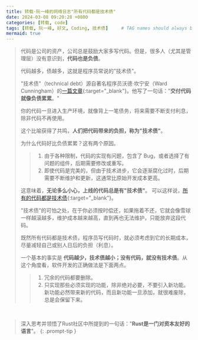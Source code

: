 ```yaml
---
title: 转载·阮一峰的网络日志"所有代码都是技术债"
date: 2024-03-08 09:20:28 +0800
categories: [转载, code]
tags: [转载, 阮一峰, 好文, Coding, 技术债]     # TAG names should always be lowercase
mermaid: true
---
```


> 代码是公司的资产，公司总是鼓励大家多写代码。但是，很多人（尤其是管理层）没有意识到，**代码也是负债**。
> 
> 代码越多，债越多，这就是程序员常说的"技术债"。
>
> "技术债"（technical debt）源自著名程序员沃德·坎宁安（Ward Cunningham）的[一篇文章](https://queue.acm.org/detail.cfm?id=2168798){:target="_blank"}。他写了一句话："**交付代码就像负债累累**。"
>
> 你的代码一旦进入生产环境，就像背上一笔债务，将来需要不断支付利息，除非代码不再使用。
>
> 这个比喻获得了共鸣，**人们把代码带来的负担，称为"技术债"**。
>
> 为什么代码好比负债累累？这有两个原因。
>
> > 1. 由于各种限制，代码的实现有问题，包含了 Bug，或者选择了有问题的组件，后期需要修改或重写。
> > 2. 即使代码是完美的，但由于技术进步，它会逐渐腐化过时，后期需要不断维护和更新，这通常比原始开发成本更高。
>
> 这意味着，**无论多么小心，上线的代码总是有"技术债"**。 可以这样说，[所有的代码都是技术债](https://www.tokyodev.com/articles/all-code-is-technical-debt){:target="_blank"}。
>
> "技术债"的可怕之处，在于你必须按时偿还，如果拖着不还，它就会像雪球一样越滚越多，维护成本越来越高，直到再也无法维护，只能放弃这段代码。
>
> 既然所有代码都是技术债，程序员写代码时，就必须考虑到它的长期成本，尽量减轻自己或别人日后的负担（利息）。
>
> 一个基本的事实是 **代码越少，技术债越小；没有代码，就没有技术债**。从这个角度看，软件开发的正确做法是下面两点。
>
> > 1. 冗余的代码都要删除。
> > 2. 只实现那些必须实现的功能，除非绝对必要，不要引入新功能。新功能必然带来新的代码，而且新功能一旦添加，就很难废除，总是会保留下来。

<br/>

> 深入思考并领悟了Rust社区中所提到的一句话："**Rust是一门对资本友好的语言**"。
{: .prompt-tip }
